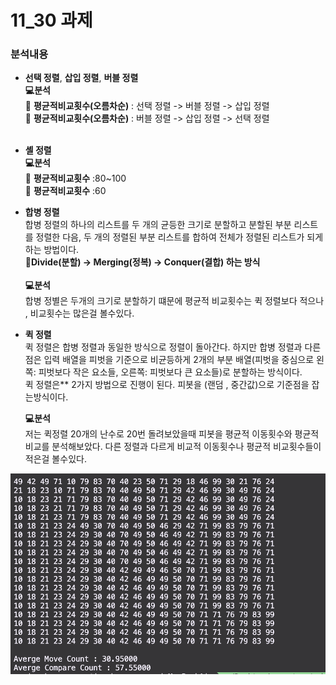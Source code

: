 <h1>11_30 과제</h1>


###  분석내용
- **선택 정렬**,  **삽입 정렬**, **버블 정렬** <br />
  **💻분석**</br> 
        📌 **평균적비교횟수(오름차순)** : 선택 정렬 -> 버블 정렬 -> 삽입 정렬<br/>
        📌 **평균적비교횟수(오름차순)** : 버블 정렬 -> 삽입 정렬 -> 선택 정렬<br/>
  </br>
- **셸 정렬** <br />
  **💻분석**</br>
  📌 **평균적비교횟수** :80~100<br/>
  📌 **평균적비교횟수** :60<br/>
- **합병 정렬** <br />
    합병 정렬의 하나의 리스트를 두 개의 균등한 크기로 분할하고 분할된 부분 리스트를 정렬한 다음, 두 개의 정렬된 부분 리스트를 합하여 전체가 정렬된 리스트가 되게 하는 방법이다.
    <br/>
  📌**Divide(분할) -> Merging(정복) -> Conquer(결합) 하는 방식**<br/><br/>
  **💻분석**<br/>
    합병 정별은 두개의 크기로 분할하기 떄문에 평균적 비교횟수는 퀵 정렬보다 적으나 , 비교횟수는 많은걸 볼수있다.

- **퀵 정렬** <br />
    퀵 정렬은 합병 정렬과 동일한 방식으로 정렬이 돌아간다. 하지만 합병 정렬과 다른점은 입력 배열을 피벗을 기준으로 비균등하게 2개의 부분 배열(피벗을 중심으로 왼쪽: 피벗보다 작은 요소들, 오른쪽: 피벗보다 큰 요소들)로 분할하는 방식이다.
    <br/>
    퀵 정렬은** 2가지 방법으로 진행이 된다. 피봇을 (랜덤 , 중간값)으로 기준점을 잡는방식이다.
    
    **💻분석**</br>
    저는 퀵정렬 20개의 난수로 20번 돌려보았을때 피봇을 평균적 이동횟수와 평균적 비교를 분석해보았다.
    다른 정렬과 다르게 비교적 이동횟수나 평균적 비교횟수들이 적은걸 볼수있다.

<img src="./img/Quick_Sort.png" />

